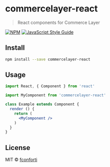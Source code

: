 # commercelayer-react

> React components for Commerce Layer

[![NPM](https://img.shields.io/npm/v/commercelayer-react.svg)](https://www.npmjs.com/package/commercelayer-react) [![JavaScript Style Guide](https://img.shields.io/badge/code_style-standard-brightgreen.svg)](https://standardjs.com)

## Install

```bash
npm install --save commercelayer-react
```

## Usage

```jsx
import React, { Component } from 'react'

import MyComponent from 'commercelayer-react'

class Example extends Component {
  render () {
    return (
      <MyComponent />
    )
  }
}
```

## License

MIT © [fconforti](https://github.com/fconforti)
